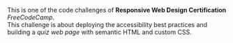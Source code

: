 This is one of the code challenges of <strong>Responsive Web Design Certification</strong> <em>FreeCodeCamp</em>.
<br>
This challenge is about deploying the accessibility best practices and building a <em>quiz web page</em> with semantic HTML and custom CSS.

